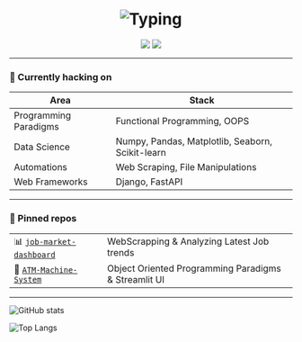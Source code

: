 <!-- GitHub Overview README -->
<h1 align="center">
  <img src="https://readme-typing-svg.herokuapp.com?font=Fira+Code&size=28&duration=3000&pause=800&color=00D4AA&center=true&vCenter=true&width=520&lines=Hi,+I'm+KhuzaimaAhmed;Python Developer |Data Scientist;Learning Cutting-edge Technologies GenAI+%7C+Agentic+AI" alt="Typing" />
</h1>

<p align="center">
  <a href="https://linkedin.com/in/Khuzaima-AI-2112"><img src="https://img.shields.io/badge/-LinkedIn-0077B5?style=flat-square&logo=linkedin&logoColor=white"/></a>
  <a href="khuzaimai.design@gmail.com"><img src="https://img.shields.io/badge/-Email-D14836?style=flat-square&logo=gmail&logoColor=white"/></a>
</p>

---

### 🚀 Currently hacking on
| Area | Stack |
|------|-------|
| Programming Paradigms |  Functional Programming, OOPS  |
| Data Science |  Numpy, Pandas, Matplotlib, Seaborn, Scikit-learn  |
| Automations |  Web Scraping, File Manipulations  |
| Web Frameworks |  Django, FastAPI  | 

---

### 📌 Pinned repos
| | |
|-|-|
| 📊 [`job-market-dashboard`](https://github.com/Khuzaima-AI-2112/job-market-dashboard) | WebScrapping & Analyzing Latest Job trends |
| 🤖 [`ATM-Machine-System`](https://github.com/Khuzaima-AI-2112/ATM_Machine_System) | Object Oriented Programming Paradigms & Streamlit UI |

---

![GitHub stats](https://github-readme-stats.vercel.app/api?username=Khuzaima-AI-2112&theme=radical&show_icons=true&hide_border=true&count_private=true)

![Top Langs](https://github-readme-stats.vercel.app/api/top-langs/?username=Khuzaima-AI-2112&layout=compact&theme=radical&hide_border=true)